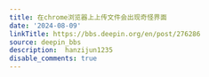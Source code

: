 ```yaml
---
title: 在chrome浏览器上上传文件会出现奇怪界面
date: '2024-08-09'
linkTitle: https://bbs.deepin.org/en/post/276286
source: deepin_bbs
description:  hanzijun1235 
disable_comments: true
---
```


